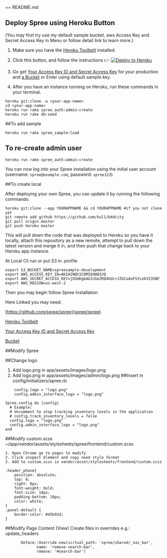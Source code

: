 == README.md

## Deploy Spree using Heroku Button
(You may first try use my default sample bucket, aws Access Key and Secret Access Key in Menu or follow detail link to learn more.)

1. Make sure you have the [Heroku Toolbelt](https://toolbelt.heroku.com) installed.

2. Click this button, and follow the instructions :point_right: [![Deploy to Heroku](https://www.herokucdn.com/deploy/button.svg)](https://heroku.com/deploy)

3. Go get [Your Access Key ID and Secret Access Key](http://docs.aws.amazon.com/AWSSimpleQueueService/latest/SQSGettingStartedGuide/AWSCredentials.html) for your production and [a Bucket](http://docs.aws.amazon.com/AmazonS3/latest/gsg/CreatingABucket.html) or Enter using default sample key.

4. After you have an instance running on Heroku, run these commands in your terminal.


```
heroku git:clone -a <your-app-name>
cd <your-app-name>
heroku run rake spree_auth:admin:create
heroku run rake db:seed
```
##To add sample

```
heroku run rake spree_sample:load
```
## To re-create admin user
```
heroku run rake spree_auth:admin:create
```

You can now log into your Spree installation using the initial user account (username: `spree@example.com`,  password: `spree123`).


##To create local

After deploying your own Spree, you can update it by running the following commands:
```
heroku git:clone --app YOURAPPNAME && cd YOURAPPNAME #if you not clone yet
git remote add github https://github.com/kul1/b4dcity
git pull origin master 
git push heroku master
```

This will pull down the code that was deployed to Heroku so you have it locally, attach this repository as a new remote, attempt to pull down the latest version and merge it in, and then push that change back to your Heroku app instance.


At Local Cli run or put S3 in .profile 


```
export S3_BUCKET_NAME=spreesample-development 
export AWS_ACCESS_KEY_ID=AKIAINQY2COMIQXWQ3JQ 
export AWS_SECRET_ACCESS_KEY=jOSmKgkAG3JGeZRQ4Udc+JZGCoAoFStLekV235BF 
export AWS_REGION=us-west-2
```

Then you may begin follow Spree Installation  

Here Linked you may need:

   [https://github.com/spree/spree](spree/spree)

   [Heroku Toolbelt](https://toolbelt.heroku.com)

   [Your Access Key ID and Secret Access Key](http://docs.aws.amazon.com/AWSSimpleQueueService/latest/SQSGettingStartedGuide/AWSCredentials.html)

   [Bucket](http://docs.aws.amazon.com/AmazonS3/latest/gsg/CreatingABucket.html)

##Modify Spree


##Change logo
1. Add logo.png in app/assets/images/logo.png 
2. Add logo.png in app/assets/images/admin/logo.png 
##Insert in config/initializers/spree.rb
```
    config.logo = "logo.png"
    config.admin_interface_logo = "logo.png"
```

```
Spree.config do |config|
  # Example:
  # Uncomment to stop tracking inventory levels in the application
  # config.track_inventory_levels = false
  config.logo = "logo.png"
  config.admin_interface_logo = "logo.png"
end
```
##Modify custom.scss
~/app/vendor/assets/stylesheets/spree/frontend/custom.scss

    1. Open Chrome go to pages to modify
    2. Click inspect Element and copy need style format 
    3. Add to custom.scss in vendor/asset/stylesheets/frontend/custom.scss

```
.header_phone{
	position: absolute;
	top: 0;
	right: 8px;
	font-weight: bold;
	font-size: 14px;
	padding-bottom: 10px;
	color: white;
}
.panel-default {
    border-color: #45b92d;
}
```

##Modify Page Content (View)
Create files in overrides e.g.: update_headers
```
       Deface::Override.new(virtual_path: 'spree/shared/_nav_bar',     
              name: 'remove-search-bar',      
              remove: '#search-bar')  
```




